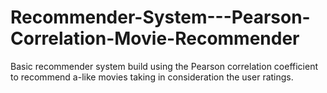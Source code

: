 # Recommender-System---Pearson-Correlation-Movie-Recommender
Basic recommender system build using the Pearson correlation coefficient to recommend a-like movies taking in consideration the user ratings.
